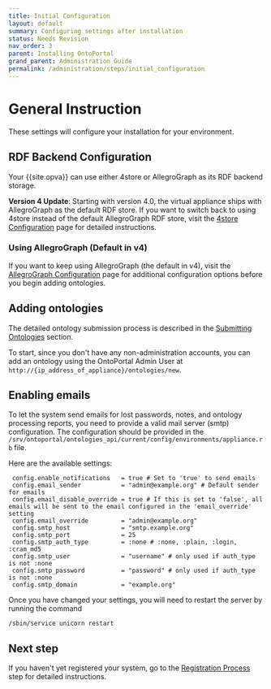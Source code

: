 ```yaml
---
title: Initial Configuration
layout: default
summary: Configuring settings after installation
status: Needs Revision
nav_order: 3
parent: Installing OntoPortal
grand_parent: Administration Guide
permalink: /administration/steps/initial_configuration
---
```


# General Instruction

These settings will configure your installation for your environment.

## RDF Backend Configuration

Your {{site.opva}} can use either 4store or AllegroGraph as its RDF backend storage.

**Version 4 Update**: Starting with version 4.0, the virtual appliance ships with AllegroGraph as the default RDF store. If you want to switch back to using 4store instead of the default AllegroGraph RDF store, visit the <a href="{{site.baseurl}}/administration/steps/4store_configuration">4store Configuration</a> page for detailed instructions.

### Using AllegroGraph (Default in v4)

If you want to keep using AllegroGraph (the default in v4), visit the <a href="{{site.baseurl}}/administration/steps/allegrograph_configuration">AllegroGraph Configuration</a> page for additional configuration options before you begin adding ontologies.

## Adding ontologies

The detailed ontology submission process is described in the <a href="{{site.baseurl}}/administration/ontologies/submitting_ontologies">Submitting Ontologies</a> section.

To start, since you don't have any non-administration accounts, you can add an ontology using the OntoPortal Admin User at `http://{ip_address_of_appliance}/ontologies/new`.


## Enabling emails

To let the system send emails for lost passwords, notes, and ontology processing reports, 
you need to provide a valid mail server (smtp) configuration. 
The configuration should be provided in the `/srv/ontoportal/ontologies_api/current/config/environments/appliance.rb` file.

Here are the available settings:

```
 config.enable_notifications   = true # Set to 'true' to send emails
 config.email_sender           = "admin@example.org" # Default sender for emails
 config.email_disable_override = true # If this is set to 'false', all emails will be sent to the email configured in the 'email_override' setting
 config.email_override         = "admin@example.org"
 config.smtp_host              = "smtp.example.org"
 config.smtp_port              = 25
 config.smtp_auth_type         = :none # :none, :plain, :login, :cram_md5
 config.smtp_user              = "username" # only used if auth_type is not :none
 config.smtp_password          = "password" # only used if auth_type is not :none
 config.smtp_domain            = "example.org"
```

Once you have changed your settings, you will need to restart the server 
by running the command
```
/sbin/service unicorn restart
```

## Next step

If you haven't yet registered your system, 
go to the <a href="{{site.baseurl}}/administration/steps/registration">Registration Process</a> step 
for detailed instructions.
